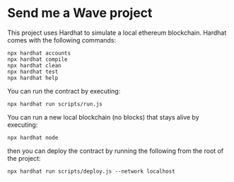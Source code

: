 # Send me a Wave project

This project uses Hardhat to simulate a local ethereum blockchain. Hardhat comes with the following commands:

```shell
npx hardhat accounts
npx hardhat compile
npx hardhat clean
npx hardhat test
npx hardhat help
```

You can run the contract by executing:

```shell
npx hardhat run scripts/run.js
```

You can run a new local blockchain (no blocks) that stays alive by executing:

```shell
npx hardhat node
```

then you can deploy the contract by running the following from the root of the project:

```shell
npx hardhat run scripts/deploy.js --network localhost
```
